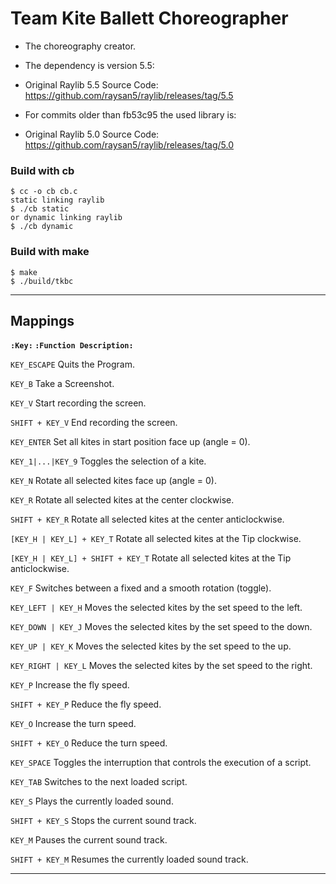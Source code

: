 # Team Kite Ballett Choreographer
- The choreography creator.

- The dependency is version 5.5:
- Original Raylib 5.5 Source Code: https://github.com/raysan5/raylib/releases/tag/5.5
- For commits older than fb53c95 the used library is:
- Original Raylib 5.0 Source Code: https://github.com/raysan5/raylib/releases/tag/5.0

### Build with cb
```Shell
$ cc -o cb cb.c
static linking raylib
$ ./cb static
or dynamic linking raylib
$ ./cb dynamic
```

### Build with make
```Shell
$ make
$ ./build/tkbc
```
-----------------------------------------------------------------------------
## Mappings

__```:Key:``` ```:Function Description:```__

```KEY_ESCAPE``` Quits the Program.

```KEY_B``` Take a Screenshot.

```KEY_V``` Start recording the screen.

```SHIFT + KEY_V``` End recording the screen.

```KEY_ENTER``` Set all kites in start position face up (angle = 0).

```KEY_1|...|KEY_9``` Toggles the selection of a kite.

```KEY_N``` Rotate all selected kites face up (angle = 0).

```KEY_R``` Rotate all selected kites at the center clockwise.

```SHIFT + KEY_R``` Rotate all selected kites at the center anticlockwise.

```[KEY_H | KEY_L] + KEY_T``` Rotate all selected kites at the Tip clockwise.

```[KEY_H | KEY_L] + SHIFT + KEY_T``` Rotate all selected kites at the Tip anticlockwise.

```KEY_F``` Switches between a fixed and a smooth rotation (toggle).

```KEY_LEFT | KEY_H``` Moves the selected kites by the set speed to the left.

```KEY_DOWN | KEY_J``` Moves the selected kites by the set speed to the down.

```KEY_UP | KEY_K``` Moves the selected kites by the set speed to the up.

```KEY_RIGHT | KEY_L``` Moves the selected kites by the set speed to the right.

```KEY_P``` Increase the fly speed.

```SHIFT + KEY_P``` Reduce the fly speed.

```KEY_O``` Increase the turn speed.

```SHIFT + KEY_O``` Reduce the turn speed.

```KEY_SPACE``` Toggles the interruption that controls the execution of a script.

```KEY_TAB``` Switches to the next loaded script.

```KEY_S``` Plays the currently loaded sound.

```SHIFT + KEY_S``` Stops the current sound track.

```KEY_M``` Pauses the current sound track.

```SHIFT + KEY_M``` Resumes the currently loaded sound track.

-----------------------------------------------------------------------------
